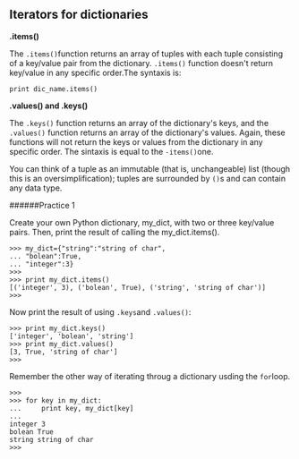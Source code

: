 ## Iterators for dictionaries

**.items()**

The `.items()`function returns an array of tuples with each tuple consisting of a key/value pair from the dictionary. `.items()` function doesn't return key/value in any specific order.The syntaxis is:

```
print dic_name.items()
```
**.values() and .keys()**

The `.keys()` function returns an array of the dictionary's keys, and
the `.values()` function returns an array of the dictionary's values.
Again, these functions will not return the keys or values from the dictionary in any specific order.
The sintaxis is equal to the `-items()`one.

You can think of a tuple as an immutable (that is, unchangeable) list (though this is an oversimplification); tuples are surrounded by `()`s and can contain any data type.

######Practice 1

Create your own Python dictionary, my_dict, with two or three key/value pairs.
Then, print the result of calling the my_dict.items().
```
>>> my_dict={"string":"string of char",
... "bolean":True,
... "integer":3}
>>>
>>> print my_dict.items()
[('integer', 3), ('bolean', True), ('string', 'string of char')]
>>>

```

Now print the result of using `.keys`and `.values()`:
```
>>> print my_dict.keys()
['integer', 'bolean', 'string']
>>> print my_dict.values()
[3, True, 'string of char']
>>>
```
Remember the other way of iterating throug a dictionary usding the `for`loop.
```
>>>
>>> for key in my_dict:
...     print key, my_dict[key]
...
integer 3
bolean True
string string of char
>>>
```




